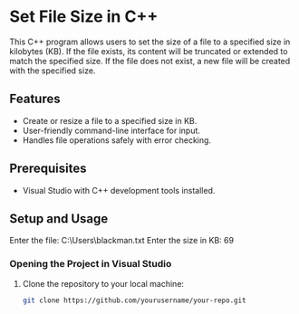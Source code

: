 # Set File Size in C++

This C++ program allows users to set the size of a file to a specified size in kilobytes (KB). If the file exists, its content will be truncated or extended to match the specified size. If the file does not exist, a new file will be created with the specified size.

## Features

- Create or resize a file to a specified size in KB.
- User-friendly command-line interface for input.
- Handles file operations safely with error checking.

## Prerequisites

- Visual Studio with C++ development tools installed.

## Setup and Usage

Enter the file: C:\Users\blackman.txt
Enter the size in KB: 69


### Opening the Project in Visual Studio

1. Clone the repository to your local machine:
   ```bash
   git clone https://github.com/yourusername/your-repo.git
